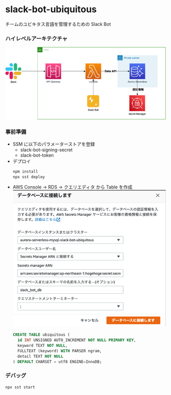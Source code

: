 # slack-bot-ubiquitous

チームのユビキタス言語を管理するための Slack Bot

### ハイレベルアーキテクチャ

![ハイレベルアーキテクチャ](./images/architecture.png)

### 事前準備

- SSM に以下のパラメーターストアを登録
  - slack-bot-signing-secret
  - slack-bot-token
- デプロイ
  ```sh
  npm install
  npx sst deploy
  ```
- AWS Console -> RDS -> クエリエディタ から Table を作成
  ![クエリエディタ](./images/query-editor.png)
  ```sql
  CREATE TABLE ubiquitous (
    id INT UNSIGNED AUTO_INCREMENT NOT NULL PRIMARY KEY,
    keyword TEXT NOT NULL,
    FULLTEXT (keyword) WITH PARSER ngram,
    detail TEXT NOT NULL
  ) DEFAULT CHARSET = utf8 ENGINE=InnoDB;
  ```

### デバッグ

```sh
npx sst start
```
